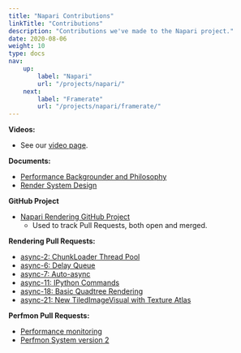 ```yaml
---
title: "Napari Contributions"
linkTitle: "Contributions"
description: "Contributions we've made to the Napari project."
date: 2020-08-06
weight: 10
type: docs
nav:
    up:
        label: "Napari"
        url: "/projects/napari/"
    next:
        label: "Framerate"
        url: "/projects/napari/framerate/"
---
```


**Videos:**
* See our [video page](/projects/napari/videos/).
  
**Documents:**

* [Performance Backgrounder and Philosophy](https://napari.org/docs/explanations/performance.html)
* [Render System Design](https://napari.org/docs/explanations/rendering.html)

**GitHub Project**
* [Napari Rendering GitHub Project](https://github.com/users/pwinston/projects/1)
  * Used to track Pull Requests, both open and merged.

**Rendering Pull Requests:**

* [async-2: ChunkLoader Thread Pool](https://github.com/napari/napari/pull/1453)
* [async-6: Delay Queue](https://github.com/napari/napari/pull/1679)
* [async-7: Auto-async](https://github.com/napari/napari/pull/1683)
* [async-11: IPython Commands](https://github.com/napari/napari/pull/1699)
* [async-18: Basic Quadtree Rendering](https://github.com/napari/napari/pull/1793)
* [async-21: New TiledImageVisual with Texture Atlas](https://github.com/napari/napari/pull/1837)

**Perfmon Pull Requests:**
* [Performance monitoring](https://github.com/napari/napari/pull/1262)
* [Perfmon System version 2](https://github.com/napari/napari/pull/1453)

